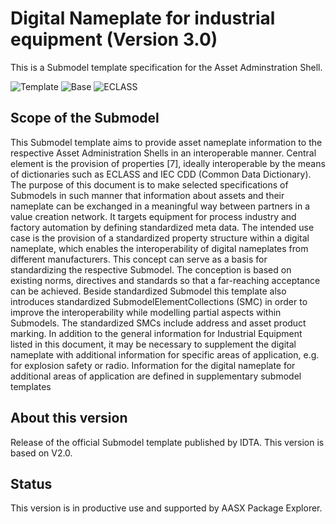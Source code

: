# Digital Nameplate for industrial equipment (Version 3.0)

This is a Submodel template specification for the Asset Adminstration Shell.

![Template](https://img.shields.io/static/v1?style=plastic&label=SMT&message=Template&color=green)
![Base](https://img.shields.io/static/v1?style=plastic&label=SMT&message=Base&color=480ca8)
![ECLASS](https://img.shields.io/static/v1?style=plastic&label=SMT&message=ECLASS&color=000055)

## Scope of the Submodel 

This Submodel template aims to provide asset nameplate information to the respective Asset Administration
Shells in an interoperable manner. Central element is the provision of properties [7], ideally interoperable by
the means of dictionaries such as ECLASS and IEC CDD (Common Data Dictionary). The purpose of this
document is to make selected specifications of Submodels in such manner that information about assets and
their nameplate can be exchanged in a meaningful way between partners in a value creation network. It
targets equipment for process industry and factory automation by defining standardized meta data.
The intended use case is the provision of a standardized property structure within a digital nameplate, which
enables the interoperability of digital nameplates from different manufacturers.
This concept can serve as a basis for standardizing the respective Submodel. The conception is based on
existing norms, directives and standards so that a far-reaching acceptance can be achieved.
Beside standardized Submodel this template also introduces standardized SubmodelElementCollections
(SMC) in order to improve the interoperability while modelling partial aspects within Submodels. The
standardized SMCs include address and asset product marking.
In addition to the general information for Industrial Equipment listed in this document, it may be necessary to
supplement the digital nameplate with additional information for specific areas of application, e.g. for
explosion safety or radio. Information for the digital nameplate for additional areas of application are defined
in supplementary submodel templates

## About this version

Release of the official Submodel template published by IDTA. This version is based on V2.0.


## Status

This version is in productive use and supported by AASX Package Explorer.


